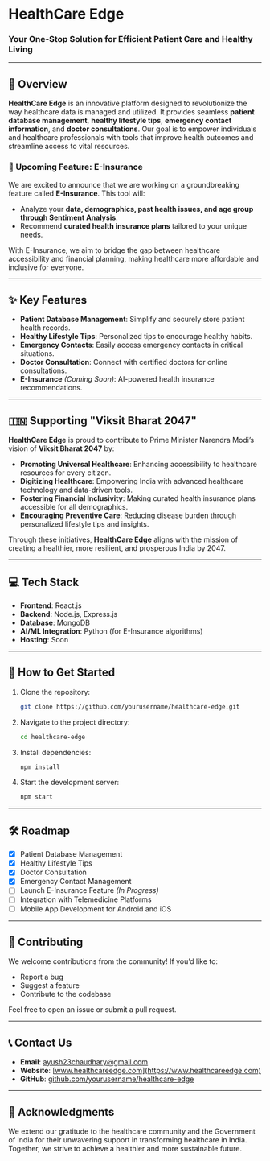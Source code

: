 # HealthCare Edge

### Your One-Stop Solution for Efficient Patient Care and Healthy Living

---

## 🌟 Overview
**HealthCare Edge** is an innovative platform designed to revolutionize the way healthcare data is managed and utilized. It provides seamless **patient database management**, **healthy lifestyle tips**, **emergency contact information**, and **doctor consultations**. Our goal is to empower individuals and healthcare professionals with tools that improve health outcomes and streamline access to vital resources.

### 🚀 Upcoming Feature: **E-Insurance**
We are excited to announce that we are working on a groundbreaking feature called **E-Insurance**. This tool will:
- Analyze your **data, demographics, past health issues, and age group through Sentiment Analysis**.
- Recommend **curated health insurance plans** tailored to your unique needs.

With E-Insurance, we aim to bridge the gap between healthcare accessibility and financial planning, making healthcare more affordable and inclusive for everyone.

---

## ✨ Key Features
- **Patient Database Management**: Simplify and securely store patient health records.
- **Healthy Lifestyle Tips**: Personalized tips to encourage healthy habits.
- **Emergency Contacts**: Easily access emergency contacts in critical situations.
- **Doctor Consultation**: Connect with certified doctors for online consultations.
- **E-Insurance** *(Coming Soon)*: AI-powered health insurance recommendations.

---

## 🇮🇳 Supporting "Viksit Bharat 2047"
**HealthCare Edge** is proud to contribute to Prime Minister Narendra Modi’s vision of **Viksit Bharat 2047** by:
- **Promoting Universal Healthcare**: Enhancing accessibility to healthcare resources for every citizen.
- **Digitizing Healthcare**: Empowering India with advanced healthcare technology and data-driven tools.
- **Fostering Financial Inclusivity**: Making curated health insurance plans accessible for all demographics.
- **Encouraging Preventive Care**: Reducing disease burden through personalized lifestyle tips and insights.

Through these initiatives, **HealthCare Edge** aligns with the mission of creating a healthier, more resilient, and prosperous India by 2047.

---

## 💻 Tech Stack
- **Frontend**: React.js
- **Backend**: Node.js, Express.js
- **Database**: MongoDB
- **AI/ML Integration**: Python (for E-Insurance algorithms)
- **Hosting**: Soon

---

## 📌 How to Get Started
1. Clone the repository:  
   ```bash
   git clone https://github.com/yourusername/healthcare-edge.git
   ```
2. Navigate to the project directory:  
   ```bash
   cd healthcare-edge
   ```
3. Install dependencies:  
   ```bash
   npm install
   ```
4. Start the development server:  
   ```bash
   npm start
   ```

---

## 🛠️ Roadmap
- [x] Patient Database Management
- [x] Healthy Lifestyle Tips
- [x] Doctor Consultation
- [x] Emergency Contact Management
- [ ] Launch E-Insurance Feature *(In Progress)*
- [ ] Integration with Telemedicine Platforms
- [ ] Mobile App Development for Android and iOS

---

## 🤝 Contributing
We welcome contributions from the community! If you’d like to:
- Report a bug
- Suggest a feature
- Contribute to the codebase

Feel free to open an issue or submit a pull request.

---

## 📞 Contact Us
- **Email**: ayush23chaudhary@gmail.com 
- **Website**: [www.healthcareedge.com](https://www.healthcareedge.com)  
- **GitHub**: [github.com/yourusername/healthcare-edge](https://github.com/ayush23chaudhary/Hack_JMI_Byte_Benders)

---

## 🏅 Acknowledgments
We extend our gratitude to the healthcare community and the Government of India for their unwavering support in transforming healthcare in India. Together, we strive to achieve a healthier and more sustainable future.

